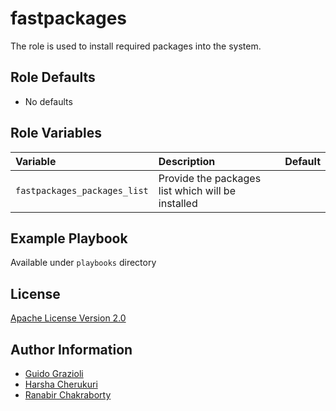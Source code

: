 fastpackages
========

The role is used to install required packages into the system.

<!--start argument_specs-->
Role Defaults
-------------

* No defaults

Role Variables
--------------

| Variable                     | Description                                       | Default |
|:-----------------------------|:--------------------------------------------------|:--------|
| `fastpackages_packages_list` | Provide the packages list which will be installed | ` `     |

<!--end argument_specs-->

Example Playbook
----------------

Available under `playbooks` directory

License
-------

[Apache License Version 2.0](https://github.com/ansible-middleware/rhbk-ha-cluster/blob/main/LICENSE)

Author Information
------------------

* [Guido Grazioli](https://github.com/guidograzioli)
* [Harsha Cherukuri](https://github.com/hcherukuri)
* [Ranabir Chakraborty](https://github.com/RanabirChakraborty)
